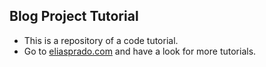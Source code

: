 ## Blog Project Tutorial 

- This is a repository of a code tutorial.
- Go to [eliasprado.com](https://eliasprado.com/#blog) and have a look for more tutorials.